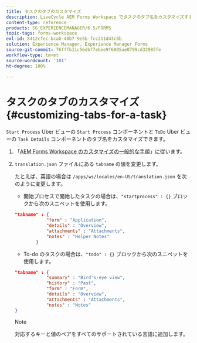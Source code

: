 ```yaml
---
title: タスクのタブのカスタマイズ
description: LiveCycle AEM Forms Workspace でタスクのタブ名をカスタマイズする方法について説明します。
content-type: reference
products: SG_EXPERIENCEMANAGER/6.5/FORMS
topic-tags: forms-workspace
exl-id: 8412cfec-bcab-40b7-9e5b-fcc211d43c0b
solution: Experience Manager, Experience Manager Forms
source-git-commit: 76fffb11c56dbf7ebee9f6805ae0799cd32985fe
workflow-type: tm+mt
source-wordcount: '101'
ht-degree: 100%

---
```


# タスクのタブのカスタマイズ {#customizing-tabs-for-a-task}

`Start Process` Uber ビューの `Start Process` コンポーネントと `ToDo` Uber ビューの `Task Details` コンポーネントのタブ名をカスタマイズできます。

1. 「[AEM Forms Workspace のカスタマイズの一般的な手順](/help/forms/using/generic-steps-html-workspace-customization.md)」に従います。
1. `translation.json` ファイルにある `tabname` の値を変更します。

   たとえば、英語の場合は `/apps/ws/locales/en-US/translation.json` を次のように変更します。

   * 開始プロセスで開始したタスクの場合は、`"startprocess" : {}` ブロックから次のスニペットを使用します。

   ```json
   "tabname" : {
               "form" : "Application",
               "details" : "Overview",
               "attachments" : "Attachments",
               "notes" : "Helper Notes"
           }
   ```

   * To-do のタスクの場合は、`"todo" : {}` ブロックから次のスニペットを使用します。

   ```json
   "tabname" : {
               "summary" : "Bird's-eye view",
               "history" : "Past",
               "form" : "Form",
               "details" : "Overview",
               "attachments" : "Attachments",
               "notes" : "Notes"
   }
   ```

   >[!NOTE]
   >
   >対応するキーと値のペアをすべてのサポートされている言語に追加します。
